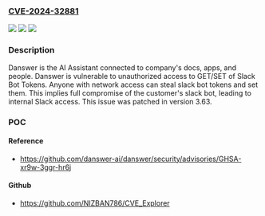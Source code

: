 ### [CVE-2024-32881](https://cve.mitre.org/cgi-bin/cvename.cgi?name=CVE-2024-32881)
![](https://img.shields.io/static/v1?label=Product&message=danswer&color=blue)
![](https://img.shields.io/static/v1?label=Version&message=%3D%20%3C%200.3.63%20&color=brighgreen)
![](https://img.shields.io/static/v1?label=Vulnerability&message=CWE-285%3A%20Improper%20Authorization&color=brighgreen)

### Description

Danswer is the AI Assistant connected to company's docs, apps, and people. Danswer is vulnerable to unauthorized access to GET/SET of Slack Bot Tokens. Anyone with network access can steal slack bot tokens and set them. This implies full compromise of the customer's slack bot, leading to internal Slack access. This issue was patched in version 3.63.

### POC

#### Reference
- https://github.com/danswer-ai/danswer/security/advisories/GHSA-xr9w-3ggr-hr6j

#### Github
- https://github.com/NIZBAN786/CVE_Explorer

